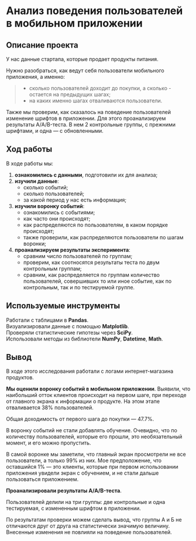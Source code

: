 # Анализ поведения пользователей в мобильном приложении  

## Описание проекта  

У нас данные стартапа, которые продает продукты питания.  

Нужно разобраться, как ведут себя пользователи мобильного приложения, а именно:  
> - сколько пользователей доходит до покупки, а сколько - остается на предыдущих шагах;  
> - на каких именно шагах отваливаются пользователи.  

Также мы проверим, как сказалось на поведение пользователей изменение шрифтов в приложении. Для этого проанализируем результаты A/A/B-теста. В нем 2 контрольные группы, с прежними шрифтами, и одна &#8212; с обновленными.   

## Ход работы  

В ходе работы мы:  
1. **ознакомились с данными**, подготовили их для анализа;  
1. **изучили данные**:  
   * сколько событий;  
   * сколько пользователей;  
   * за какой период у нас есть информация;  
1. **изучили воронку событий**:  
   * ознакомились с событиями;  
   * как часто они происходят;  
   * как распределяются по пользователям, в каком порядке происходят;  
   * также проверили, как распределяются пользователи по шагам воронки;  
1. **проанализируем результаты эксперимента**:  
   * сравним число пользователей по группам;  
   * проверим, как соотносятся результаты теста по двум контрольным группам;  
   * сравним, как распределяется по группам количество пользователей, совершивших то или иное событие, как по контрольным, так и по тестируемой группе.  


## Используемые инструменты  
Работали с таблицами в __Pandas__.  
Визуализировали данные с помощью __Matplotlib__.  
Проверяли статистические гипотезы через __SciPy__.  
Использовали методы из библиотели __NumPy__, __Datetime__, __Math__.  

## Вывод  

В ходе этого исследования работали с логами интернет-магазина продуктов. 

__Мы оценили воронку событий в мобильном приложении__. Выявили, что наибольший отток клиентов происходит на первом шаге, при переходе от главного экрана к информации о продукте. На этом этапе отваливается 38% пользователей.  

Общая доходимость от первого шага до покупки &#8212; 47.7%.  

В воронку событий не стали добавлять обучение. Очевидно, что по количеству пользователей, которые его прошли, это необязательный момент, и его можно пропустить.  

В самой воронке мы заметили, что главный экран просмотрели не все пользователи, а только 99% из них. Мое предположение, что оставшийся 1% &#8212; это клиенты, которые при первом использовании приложения увидели экран с обучением, и не стали дальше пользоваться приложением.  

__Проанализировали результаты A/A/B-теста__.  

Пользователей делили на три группы: две контрольные и одна тестируемая, с измененным шрифтом в приложении.   

По результатам проверки можем сделать вывод, что группы А и Б не отличаются друг от друга на статистически значимую величину. Внесенные изменения не повлияли на  поведение пользователей. 

